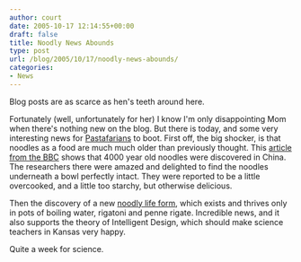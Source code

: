 ```yaml
---
author: court
date: 2005-10-17 12:14:55+00:00
draft: false
title: Noodly News Abounds
type: post
url: /blog/2005/10/17/noodly-news-abounds/
categories:
- News
---
```


Blog posts are as scarce as hen's teeth around here.

Fortunately (well, unfortunately for her) I know I'm only disappointing Mom when there's nothing new on the blog.  But there is today, and some very interesting news for [Pastafarians](http://www.vallentyne.com/blog/archives/2005/08/heathen_like_me.html) to boot.  First off, the big shocker, is that noodles as a food are much much older than previously thought.  This [article from the BBC](http://news.bbc.co.uk/1/hi/sci/tech/4335160.stm) shows that 4000 year old noodles were discovered in China.  The researchers there were amazed and delighted to find the noodles underneath a bowl perfectly intact.  They were reported to be a little overcooked, and a little too starchy, but otherwise delicious.

Then the discovery of a new [noodly life form](http://www.fred.net/tds/noodles/noodle.html), which exists and thrives only in pots of boiling water, rigatoni and penne rigate.  Incredible news, and it also supports the theory of Intelligent Design, which should make science teachers in Kansas very happy.  

Quite a week for science.
